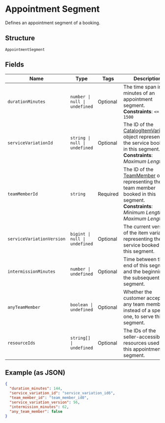 
# Appointment Segment

Defines an appointment segment of a booking.

## Structure

`AppointmentSegment`

## Fields

| Name | Type | Tags | Description |
|  --- | --- | --- | --- |
| `durationMinutes` | `number \| null \| undefined` | Optional | The time span in minutes of an appointment segment.<br>**Constraints**: `<= 1500` |
| `serviceVariationId` | `string \| null \| undefined` | Optional | The ID of the [CatalogItemVariation](entity:CatalogItemVariation) object representing the service booked in this segment.<br>**Constraints**: *Maximum Length*: `36` |
| `teamMemberId` | `string` | Required | The ID of the [TeamMember](entity:TeamMember) object representing the team member booked in this segment.<br>**Constraints**: *Minimum Length*: `1`, *Maximum Length*: `32` |
| `serviceVariationVersion` | `bigint \| null \| undefined` | Optional | The current version of the item variation representing the service booked in this segment. |
| `intermissionMinutes` | `number \| undefined` | Optional | Time between the end of this segment and the beginning of the subsequent segment. |
| `anyTeamMember` | `boolean \| undefined` | Optional | Whether the customer accepts any team member, instead of a specific one, to serve this segment. |
| `resourceIds` | `string[] \| undefined` | Optional | The IDs of the seller-accessible resources used for this appointment segment. |

## Example (as JSON)

```json
{
  "duration_minutes": 144,
  "service_variation_id": "service_variation_id6",
  "team_member_id": "team_member_id0",
  "service_variation_version": 56,
  "intermission_minutes": 62,
  "any_team_member": false
}
```

